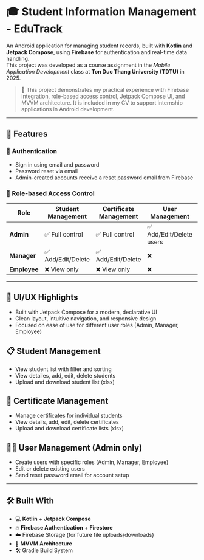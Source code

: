 # 🎓 Student Information Management - EduTrack

An Android application for managing student records, built with **Kotlin** and **Jetpack Compose**, using **Firebase** for authentication and real-time data handling.  
This project was developed as a course assignment in the *Mobile Application Development* class at **Ton Duc Thang University (TDTU)** in 2025.

> 📌 This project demonstrates my practical experience with Firebase integration, role-based access control, Jetpack Compose UI, and MVVM architecture. It is included in my CV to support internship applications in Android development.

---

## 🚀 Features

### 🔐 Authentication
- Sign in using email and password
- Password reset via email
- Admin-created accounts receive a reset password email from Firebase

### 👥 Role-based Access Control

| Role      | Student Management | Certificate Management | User Management | Avatar Update |
|-----------|--------------------|-------------------------|-----------------|---------------|
| **Admin**   | ✅ Full control     | ✅ Full control          | ✅ Add/Edit/Delete users | ✅ |
| **Manager** | ✅ Add/Edit/Delete | ✅ Add/Edit/Delete       | ❌               | ✅ |
| **Employee**| ❌ View only       | ❌ View only             | ❌               | ✅ |

---
## 🎨 UI/UX Highlights

- Built with Jetpack Compose for a modern, declarative UI
- Clean layout, intuitive navigation, and responsive design
- Focused on ease of use for different user roles (Admin, Manager, Employee)

## 📋 Student Management

- View student list with filter and sorting
- View detailes, add, edit, delete students
- Upload and download student list (xlsx)

## 🏅 Certificate Management

- Manage certificates for individual students
- View details, add, edit, delete certificates
- Upload and download certificate lists (xlsx)

## 👨‍💼 User Management (Admin only)

- Create users with specific roles (Admin, Manager, Employee)
- Edit or delete existing users
- Send reset password email for account setup

---

## 🛠️ Built With

- 💻 **Kotlin** + **Jetpack Compose**
- 🔥 **Firebase Authentication** + **Firestore**
- ☁️ Firebase Storage (for future file uploads/downloads)
- 🧩 **MVVM Architecture**
- 🛠️ Gradle Build System
